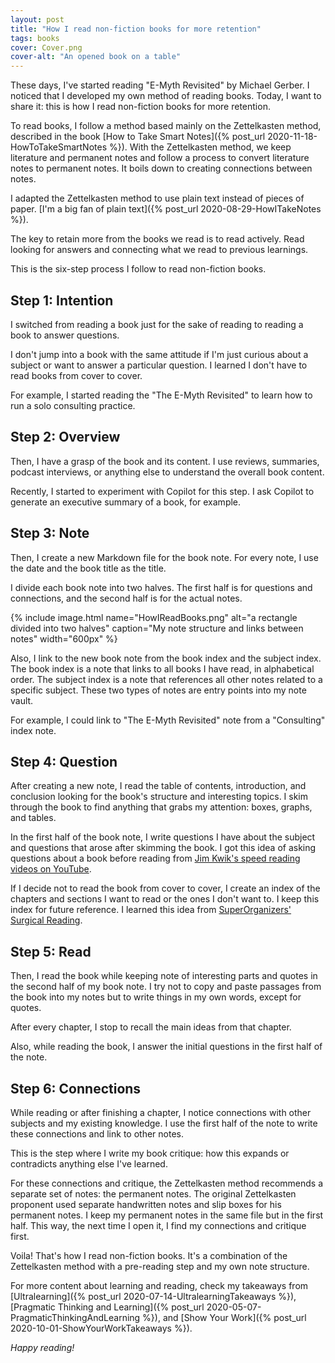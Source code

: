 ```yaml
---
layout: post
title: "How I read non-fiction books for more retention"
tags: books
cover: Cover.png
cover-alt: "An opened book on a table" 
---
```


These days, I've started reading "E-Myth Revisited" by Michael Gerber. I noticed that I developed my own method of reading books. Today, I want to share it: this is how I read non-fiction books for more retention.

To read books, I follow a method based mainly on the Zettelkasten method, described in the book [How to Take Smart Notes]({% post_url 2020-11-18-HowToTakeSmartNotes %}). With the Zettelkasten method, we keep literature and permanent notes and follow a process to convert literature notes to permanent notes. It boils down to creating connections between notes.

I adapted the Zettelkasten method to use plain text instead of pieces of paper. [I'm a big fan of plain text]({% post_url 2020-08-29-HowITakeNotes %}).

The key to retain more from the books we read is to read actively. Read looking for answers and connecting what we read to previous learnings.

This is the six-step process I follow to read non-fiction books.

## Step 1: Intention

I switched from reading a book just for the sake of reading to reading a book to answer questions.

I don't jump into a book with the same attitude if I'm just curious about a subject or want to answer a particular question. I learned I don't have to read books from cover to cover.

For example, I started reading the "The E-Myth Revisited" to learn how to run a solo consulting practice.

## Step 2: Overview

Then, I have a grasp of the book and its content. I use reviews, summaries, podcast interviews, or anything else to understand the overall book content.

Recently, I started to experiment with Copilot for this step. I ask Copilot to generate an executive summary of a book, for example.

## Step 3: Note

Then, I create a new Markdown file for the book note. For every note, I use the date and the book title as the title.

I divide each book note into two halves. The first half is for questions and connections, and the second half is for the actual notes.

{% include image.html name="HowIReadBooks.png" alt="a rectangle divided into two halves" caption="My note structure and links between notes" width="600px" %}

Also, I link to the new book note from the book index and the subject index. The book index is a note that links to all books I have read, in alphabetical order. The subject index is a note that references all other notes related to a specific subject. These two types of notes are entry points into my note vault.

For example, I could link to "The E-Myth Revisited" note from a "Consulting" index note.

## Step 4: Question

After creating a new note, I read the table of contents, introduction, and conclusion looking for the book's structure and interesting topics. I skim through the book to find anything that grabs my attention: boxes, graphs, and tables.

In the first half of the book note, I write questions I have about the subject and questions that arose after skimming the book. I got this idea of asking questions about a book before reading from [Jim Kwik's speed reading videos on YouTube](https://www.youtube.com/@JimKwik).

If I decide not to read the book from cover to cover, I create an index of the chapters and sections I want to read or the ones I don't want to. I keep this index for future reference. I learned this idea from [SuperOrganizers' Surgical Reading](https://every.to/superorganizers/surgical-reading-how-to-read-12-books-580014).

## Step 5: Read

Then, I read the book while keeping note of interesting parts and quotes in the second half of my book note. I try not to copy and paste passages from the book into my notes but to write things in my own words, except for quotes.

After every chapter, I stop to recall the main ideas from that chapter.

Also, while reading the book, I answer the initial questions in the first half of the note.

## Step 6: Connections

While reading or after finishing a chapter, I notice connections with other subjects and my existing knowledge. I use the first half of the note to write these connections and link to other notes.

This is the step where I write my book critique: how this expands or contradicts anything else I've learned.

For these connections and critique, the Zettelkasten method recommends a separate set of notes: the permanent notes. The original Zettelkasten proponent used separate handwritten notes and slip boxes for his permanent notes. I keep my permanent notes in the same file but in the first half. This way, the next time I open it, I find my connections and critique first.

Voila! That's how I read non-fiction books. It's a combination of the Zettelkasten method with a pre-reading step and my own note structure.

For more content about learning and reading, check my takeaways from [Ultralearning]({% post_url 2020-07-14-UltralearningTakeaways %}), [Pragmatic Thinking and Learning]({% post_url 2020-05-07-PragmaticThinkingAndLearning %}), and [Show Your Work]({% post_url 2020-10-01-ShowYourWorkTakeaways %}).

_Happy reading!_